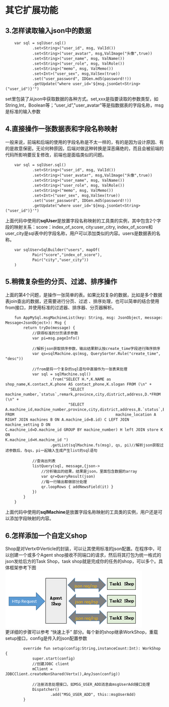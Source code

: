 
# 其它扩展功能
## 3.怎样读取输入json中的数据
        var sql = sqlUser.sql()
                .set<String>("user_id", msg, ValId())
                .set<String>("user_avatar", msg,ValImage("头像",true))
                .set<String>("user_name", msg, ValName())
                .set<String>("user_role", msg, ValRole())
                .set<String>("memo", msg, ValMemo())
                .set<Int>("user_sex", msg,ValSex(true))
                .set("user_password", IDGen.md5(password!!))
                .getUpdate("where user_id='${msg.jsonGet<String>("user_id")}'")

set里包装了从json中获取数据的各种方式。set<xxx>,xxx是指要读取的参数类型，如String,Int，Boolean等；“user_id”,"user_avatar"等是指数据表的字段名称，msg是标准的输入参数
        

## 4.直接操作一张数据表和字段名称映射

一般来说，前端和后端的使用的字段名称是不太一样的，有的是因为设计原因、有的是故意保密。无论何种原因，后端对做这种转换是深恶痛绝的，而且会被前端的代码所影响要反复修改，前端也是面临类似的问题。

        var sql = sqlUser.sql()
                .set<String>("user_id", msg, ValId())
                .set<String>("user_avatar", msg,ValImage("头像",true))
                .set<String>("user_name", msg, ValName())
                .set<String>("user_role", msg, ValRole())
                .set<String>("memo", msg, ValMemo())
                .set<Int>("user_sex", msg,ValSex(true))
                .set("user_password", IDGen.md5(password!!))
                .getUpdate("where user_id='${msg.jsonGet<String>("user_id")}'")

上面代码中使用的**sqlUser**是放置字段名称映射的工具类的实例，其中包含2个字段的映射关系：score：index_of_score, city:user_citry, index_of_score和user_city是sql表中的字段名称，用户可以添加类似的内容。users是数据表的名称。

        var sqlUser=SqlBuilder("users", mapOf(
                Pair("score","index_of_score"),
                Pair("city","user_city"))
        )
        
## 5.稍微复杂些的分页、过滤、排序操作
上面的第4个问题，是操作一张简单的表。如果比较复杂的数据，比如是多个数据表join查出的数据，还需要进行分页、过滤 、排序处理，也可以简单的结合使用from接口，并使用标准的过滤器、排序器、分页器解析。

        fun AppMySql.msgMachineList(key: String, msg: JsonObject, message: Message<JsonObject>): Msg {
            return tryDo(message) {
                //获得标准的分页请求参数 
                var pi=msg.pageInfo()

                //解析json获取排序参数，输出结果默认按create_time字段进行降序排序
                var qs=sqlMachine.qs(msg, QuerySorter.Rule("create_time", "desc"))

                //from是将一个复杂的sql语句中直接作为一张表来处理
                var sql = sqlMachine.sql()
                        .from("SELECT H.*,K.NAME as shop_name,K.contact,K.phone AS contact_phone,K.slogan FROM (\n" +
                                "SELECT machine_number,`status`,remark,province,city,district,address,D.*FROM (\n" +
                                "SELECT A.machine_id,machine_number,province,city,district,address,B.`status`,B.remark FROM                                             machine_location A RIGHT JOIN machines B ON A.machine_id=B.id) C LEFT JOIN machine_setting D ON                                 C.machine_id=D.machine_id GROUP BY machine_number) H left JOIN store K ON                                                               K.machine_id=H.machine_id ")
                        .getList(sqlMachine.fs(msg), qs, pi)//解析json获取过滤参数后，与qs，pi一起输入生成产生list的sql语句

                //查询出列表
                listQuery(sql, message,{json->
                    //分析输出的结果，结果是json，里面包含数据的array    
                    var qr=QueryResult(json)
                    //每一行输出都做部分处理
                    qr.loopRows { addNewsField(it) }
                })
            }
        }


上面代码中使用的**sqlMachine**是放置字段名称映射的工具类的实例，用户还是可以添加字段映射的内容。

## 6.怎样添加一个自定义shop
Shop是对Vertx中Verticle的封装，可以让其使用标准的json配置。在程序中，可以创建一个或多个Agent shop接收不同端口的请求，然后将其打包为统一格式的json发给后方的Task Shop，task shop就是完成你的任务的shop，可以多个。具体框架参考下图  
        ![image](https://github.com/Miao4099/VertxApp/raw/master/images/framework.png)   
更详细的步骤可以参考 “快速上手” 部分。每个新的shop继承WorkShop，重载setup接口，config是传入的json配置参数
    
            override fun setup(config:String,instanceCount:Int): WorkShop {
                super.start(config)
                //创建JDBC client        
                mClient = JDBCClient.createNonShared(Vertx(),AnyJson(config))

                //注册消息处理接口，如MSG_USER_ADD消息由msgUserAdd接口处理        
                Dispatcher()
                        .add("MSG_USER_ADD", this::msgUserAdd)
            }
    
    
    
    
